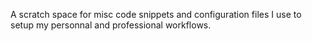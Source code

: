 A scratch space for misc code snippets and configuration files I use to setup my personnal and professional workflows.
